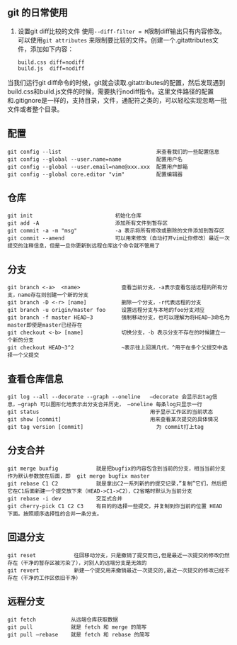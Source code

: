 ## git 的日常使用

1. 设置git diff比较的文件
使用`--diff-filter = M`限制diff输出只有内容修改。
可以使用`git attributes` 来限制要比较的文件。创建一个.gitattributes文件，添加如下内容：
    ```
    build.css diff=nodiff
    build.js  diff=nodiff 
    ```
当我们运行git diff命令的时候，git就会读取.gitattributes的配置，然后发现遇到build.css和build.js文件的时候，需要执行nodiff指令。这里文件路径的配置和.gitignore是一样的，支持目录，文件，通配符之类的，可以轻松实现忽略一批文件或者整个目录。

## 配置
```
git config --list                              来查看我们的一些配置信息
git config --global --user.name=name           配置用户名
git config --global --user.email=name@xxx.xxx  配置用户邮箱
git config --global core.editor "vim"          配置编辑器
```

## 仓库
```
git init                          初始化仓库
git add -A                        添加所有文件到暂存区
git commit -a -m "msg"            -a 表示将所有修改或删除的文件添加到暂存区
git commit --amend                可以用来修改（自动打开vim让你修改）最近一次提交的注释信息，但是一旦你更新到远程仓库这个命令就不管用了
```

## 分支
```
git branch <-a>  <name>             查看当前分支，-a表示查看包括远程的所有分支，name存在则创建一个新的分支
git branch -D <-r> [name]           删除一个分支，-r代表远程的分支
git branch -u origin/master foo     设置远程分支与本地的foo分支对应
git branch -f master HEAD~3         强制移动分支，也可以理解为将HEAD~3命名为master即使是master已经存在
git checkout <-b> [name]            切换分支，-b 表示分支不存在的时候建立一个新的分支
git checkout HEAD~3^2               ~表示往上回溯几代，^用于在多个父提交中选择一个父提交
```

## 查看仓库信息
```
git log --all --decorate --graph --oneline   –decorate 会显示出tag信息，–graph 可以图形化地表示出分支合并历史， –oneline 每条log只显示一行
git status                                   用于显示工作区的当前状态
git show [commit]                            用来查看某次提交的具体情况
git tag version [commit]                       为 commit打上tag
```

## 分支合并
```
git merge buxfig            就是把bugfix的内容包含到当前的分支，相当当前分支作为默认参数放在后面，即  git merge bugfix master
git rebase C1 C2            就是拿出C2一系列新的的提交记录，”复制”它们，然后把它在C1后面新建一个提交放下来（HEAD->C1->C2），C2省略时默认为当前分支
git rebase -i dev           交互式合并
git cherry-pick C1 C2 C3    有目的的选择一些提交，并复制到你当前的位置 HEAD 下面。按照顺序选择性的合并一条分支。
```

## 回退分支
```
git reset            往回移动分支，只是撤销了提交而已,但是最近一次提交的修改仍然存在（干净的暂存区被污染了），对别人的远端分支是无效的
git revert           新建一个提交用来撤销最近一次提交的,最近一次提交的修改已经不存在（干净的工作区依旧干净）
```

## 远程分支
```
git fetch           从远端仓库获取数据
git pull            就是 fetch 和 merge 的简写
git pull –rebase    就是 fetch 和 rebase 的简写
```